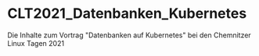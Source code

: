 # CLT2021_Datenbanken_Kubernetes
Die Inhalte zum Vortrag "Datenbanken auf Kubernetes" bei den Chemnitzer Linux Tagen 2021
